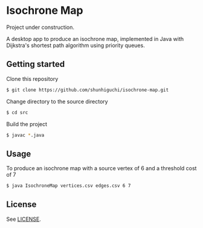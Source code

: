 # Isochrone Map

Project under construction.

A desktop app to produce an isochrone map, implemented in Java with Dijkstra's shortest path algorithm using priority queues.

## Getting started

Clone this repository

```bash
$ git clone https://github.com/shunhiguchi/isochrone-map.git
```

Change directory to the source directory

```bash
$ cd src
```

Build the project

```bash
$ javac *.java
```

## Usage

To produce an isochrone map with a source vertex of 6 and a threshold cost of 7

```bash
$ java IsochroneMap vertices.csv edges.csv 6 7
```

## License

See [LICENSE](LICENSE).
